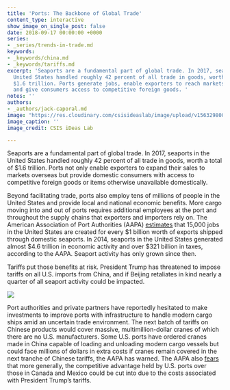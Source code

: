 ```yaml
---
title: 'Ports: The Backbone of Global Trade'
content_type: interactive
show_image_on_single_post: false
date: 2018-09-17 00:00:00 +0000
series:
- _series/trends-in-trade.md
keywords:
- _keywords/china.md
- _keywords/tariffs.md
excerpt: 'Seaports are a fundamental part of global trade. In 2017, seaports in the
  United States handled roughly 42 percent of all trade in goods, worth a total of
  $1.6 trillion. Ports generate jobs, enable exporters to reach markets overseas,
  and give consumers access to competitive foreign goods. '
notes: ''
authors:
- _authors/jack-caporal.md
image: "https://res.cloudinary.com/csisideaslab/image/upload/v1563298002/trade-guys/seaportsWEB2.gif"
image_caption: ''
image_credit: CSIS iDeas Lab

---
```

Seaports are a fundamental part of global trade. In 2017, seaports in the United States handled roughly 42 percent of all trade in goods, worth a total of $1.6 trillion. Ports not only enable exporters to expand their sales to markets overseas but provide domestic consumers with access to competitive foreign goods or items otherwise unavailable domestically. 

Beyond facilitating trade, ports also employ tens of millions of people in the United States and provide local and national economic benefits. More cargo moving into and out of ports requires additional employees at the port and throughout the supply chains that exporters and importers rely on. The American Association of Port Authorities (AAPA) [estimates](http://www.aapa-ports.org/advocating/content.aspx?ItemNumber=21150) that 15,000 jobs in the United States are created for every $1 billion worth of exports shipped through domestic seaports. In 2014, seaports in the United States generated almost $4.6 trillion in economic activity and over $321 billion in taxes, according to the AAPA. Seaport activity has only grown since then. 

Tariffs put those benefits at risk. President Trump has threatened to impose tariffs on all U.S. imports from China, and if Beijing retaliates in kind nearly a quarter of all seaport activity could be impacted. 

![](https://res.cloudinary.com/csisideaslab/image/upload/v1563298002/trade-guys/seaportsWEB2.gif)

Port authorities and private partners have reportedly hesitated to make investments to improve ports with infrastructure to handle modern cargo ships amid an uncertain trade environment. The next batch of tariffs on Chinese products would cover massive, multimillion-dollar cranes of which there are no U.S. manufacturers. Some U.S. ports have ordered cranes made in China capable of loading and unloading modern cargo vessels but could face millions of dollars in extra costs if cranes remain covered in the next tranche of Chinese tariffs, the AAPA has warned. The AAPA also [fears](http://aapa.files.cms-plus.com/PDFs/AAPAKurtNagleTestimonySection301Hearing24Aug2018.pdf) that more generally, the competitive advantage held by U.S. ports over those in Canada and Mexico could be cut into due to the costs associated with President Trump’s tariffs. 